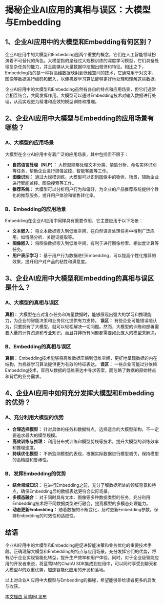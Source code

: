 # 揭秘企业AI应用的真相与误区：大模型与Embedding

## 1、企业AI应用中的大模型和Embedding有何区别？

企业AI应用中的大模型和Embedding是两个重要的概念，它们在人工智能领域扮演着不可替代的角色。大模型指的是经过大规模训练的深度学习模型，它们具备处理复杂任务的能力，并且能够从大量数据中挖掘出规律和特征。相比之下，Embedding指的是一种将高维数据映射到低维空间的技术，它通常用于对文本、图像等数据进行编码和嵌入，以便机器学习算法能够更好地处理和理解这些数据。

企业AI应用中的大模型和Embedding虽然有各自的特点和应用场景，但它们通常会相互结合，共同发挥作用。大模型可以通过Embedding技术对输入数据进行处理，从而实现更为精准和高效的模型训练和推理。

## 2、企业AI应用中大模型与Embedding的应用场景有哪些？

### A、大模型的应用场景
大模型在企业AI应用中有着广泛的应用场景，其中包括但不限于：
- **自然语言处理（NLP）：** 大模型能够处理文本分类、情感分析、命名实体识别等任务，帮助企业进行舆情监控、智能客服等工作。
- **图像识别：** 通过大规模训练，大模型可以识别图像中的物体、场景，辅助企业进行智能监控、图像搜索等工作。
- **推荐系统：** 大模型可以分析用户行为和偏好，为企业的产品推荐系统提供个性化的推荐服务，提升用户体验和销售转化率。

### B、Embedding的应用场景
Embedding在企业AI应用中同样具有重要作用，它主要应用于以下场景：
- **文本嵌入：** 将文本数据嵌入到低维空间，在自然语言处理任务中得到广泛应用，如情感分析、关键词提取等。
- **图像嵌入：** 将图像数据嵌入到低维空间，有利于进行图像检索、相似度计算等任务。
- **用户表示学习：** 基于用户行为数据进行Embedding，可以提高个性化推荐的效果，提升用户对产品的粘性和满意度。

## 3、企业AI应用中大模型和Embedding的真相与误区是什么？

### A、大模型的真相与误区
**真相：** 大模型在应对复杂任务和海量数据时，能够展现出强大的学习和推理能力，为企业的智能决策和业务优化提供有力支持。
**误区：** 有些企业可能错误地认为，只要拥有了大模型，就可以轻松解决一切问题。然而，大模型的训练和部署需要大量的计算资源和专业知识，而且并非所有问题都需要如此庞大的模型来解决。

### B、Embedding的真相与误区
**真相：** Embedding技术能够将高维数据压缩到低维空间，更好地呈现数据的内在结构，为机器学习算法提供更为有效的特征表达。
**误区：** 一些企业可能过分依赖Embedding技术，盲目从数据的低维表达中寻求答案，而忽略了数据的原始特点和背后的业务需求。

## 4、企业AI应用中如何充分发挥大模型和Embedding的优势？

### A、充分利用大模型的优势
- **合理选择模型：** 针对具体的任务和数据特点，选择适合的大模型架构，不一定要追求最大的模型规模。
- **高效训练与推理：** 利用分布式训练和模型剪枝等技术，提升大模型的训练效率和推理速度。
- **持续优化模型：** 不断监测模型的表现，根据实际数据进行模型调优，保持模型的高精度和鲁棒性。

### B、发挥Embedding的优势
- **结合领域知识：** 在进行Embedding之前，充分了解数据所处的领域背景和特点，确保Embedding后的数据表达更符合实际场景。
- **多模态融合：** 对于同时具有文本、图像等多种数据类型的任务，充分利用Embedding技术将不同数据类型进行融合，提高模型的多模态处理能力。
- **动态更新Embedding：** 随着数据的不断变化，及时更新Embedding参数，保持Embedding的时效性和适应性。

## 结语

企业AI应用中的大模型和Embedding是促进智能决策和业务优化的重要技术手段。正确理解大模型和Embedding的特点与应用场景，充分发挥它们的优势，将有助于企业实现智能化转型，提升生产效率和用户体验。同时，对于企业级智能应用的开发者来说，将蓝莺IM的ChatAI SDK集成到应用中，可以同时享受到聊天和大模型AI的双重优势，加速智能化应用的开发和落地。

以上对企业AI应用中大模型与Embedding的揭秘，希望能够带给读者更多的启发与收获。

[本文档由 蓝莺IM 发布](https://www.lanyingim.com)